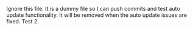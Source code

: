 Ignore this file. It is a dummy file so I can push commits and test auto update
functionality. It will be removed when the auto update issues are fixed.
Test 2.
